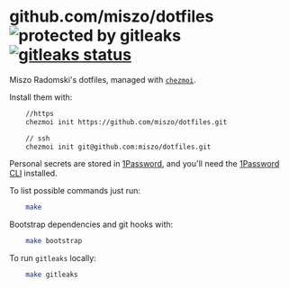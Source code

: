 # github.com/miszo/dotfiles ![protected by gitleaks](https://img.shields.io/badge/protected%20by-gitleaks-blue) [![gitleaks status](https://github.com/miszo/dotfiles/actions/workflows/gitleaks.yml/badge.svg?branch=main)](https://github.com/miszo/dotfiles/actions/workflows/gitleaks.yml)

Miszo Radomski's dotfiles, managed with [`chezmoi`](https://github.com/twpayne/chezmoi).

Install them with:

```sh
    //https
    chezmoi init https://github.com/miszo/dotfiles.git

    // ssh
    chezmoi init git@github.com:miszo/dotfiles.git
```

Personal secrets are stored in [1Password](https://1password.com), and you'll
need the [1Password CLI](https://developer.1password.com/docs/cli/) installed.

To list possible commands just run:

```sh
    make
```

Bootstrap dependencies and git hooks with:

```sh
    make bootstrap
```

To run `gitleaks` locally:

```sh
    make gitleaks
```
